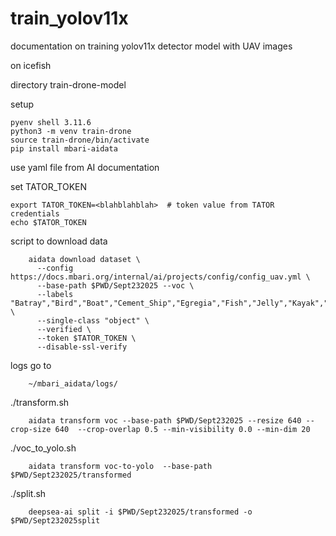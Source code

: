 # train_yolov11x
documentation on training yolov11x detector model with UAV images

on icefish

directory train-drone-model

setup

    pyenv shell 3.11.6
    python3 -m venv train-drone
    source train-drone/bin/activate
    pip install mbari-aidata

use yaml file from AI documentation

set TATOR_TOKEN

    export TATOR_TOKEN=<blahblahblah>  # token value from TATOR credentials
    echo $TATOR_TOKEN
    
script to download data

        aidata download dataset \
          --config https://docs.mbari.org/internal/ai/projects/config/config_uav.yml \
          --base-path $PWD/Sept232025 --voc \
          --labels "Batray","Bird","Boat","Cement_Ship","Egregia","Fish","Jelly","Kayak","Kelp","Mola","Mooring_Buoy","Otter","Person","Pinniped","Secci_Disc","Shark","Surfboard","Velella_velella","Velella_velella_raft","Whale" \
          --single-class "object" \
          --verified \
          --token $TATOR_TOKEN \
          --disable-ssl-verify

logs go to

        ~/mbari_aidata/logs/

./transform.sh

        aidata transform voc --base-path $PWD/Sept232025 --resize 640 --crop-size 640  --crop-overlap 0.5 --min-visibility 0.0 --min-dim 20


./voc_to_yolo.sh

        aidata transform voc-to-yolo  --base-path $PWD/Sept232025/transformed

./split.sh

        deepsea-ai split -i $PWD/Sept232025/transformed -o $PWD/Sept232025split


